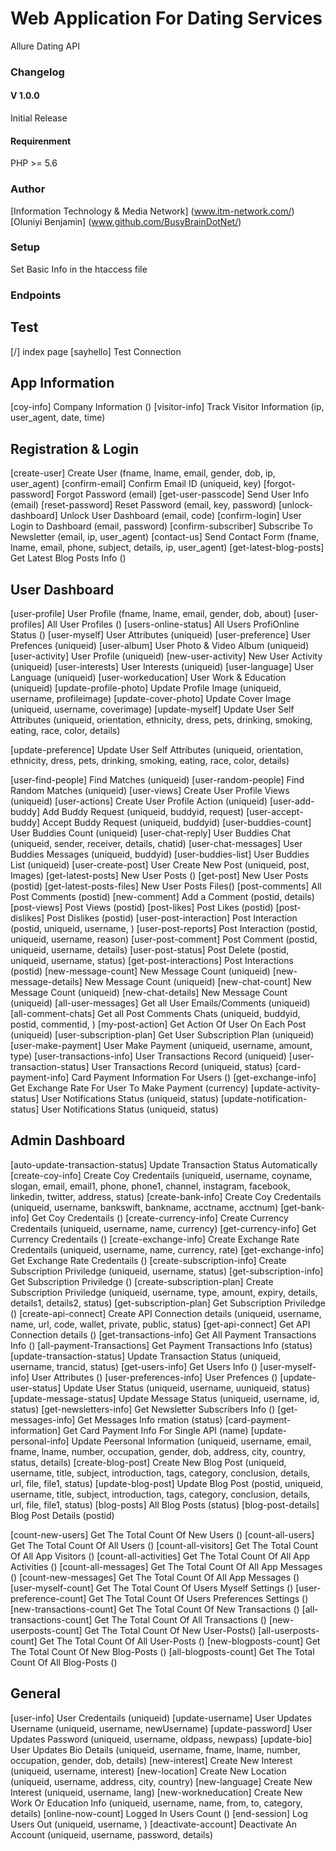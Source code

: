 # Web Application For Dating Services
  Allure Dating API

### Changelog

#### V 1.0.0
Initial Release

#### Requirenment 
PHP >= 5.6

### Author
[Information Technology & Media Network] (www.itm-network.com/)
[Oluniyi Benjamin] (www.github.com/BusyBrainDotNet/)

### Setup
Set Basic Info in the htaccess file

### Endpoints

## Test
[/] index page
[sayhello] Test Connection

## App Information
[coy-info] Company Information ()
[visitor-info] Track Visitor Information (ip, user_agent, date, time)


## Registration & Login
[create-user] Create User (fname, lname, email, gender, dob, ip, user_agent)
[confirm-email] Confirm Email ID (uniqueid, key)
[forgot-password] Forgot Password (email)
[get-user-passcode] Send User Info (email)
[reset-password] Reset Password (email, key, password)
[unlock-dashboard] Unlock User Dashboard (email, code)
[confirm-login] User Login to Dashboard (email, password)
[confirm-subscriber] Subscribe To Newsletter (email, ip, user_agent)
[contact-us] Send Contact Form (fname, lname, email, phone, subject, details, ip, user_agent)
[get-latest-blog-posts] Get Latest Blog Posts Info ()

## User Dashboard
[user-profile] User Profile (fname, lname, email, gender, dob, about)
[user-profiles] All User Profiles ()
[users-online-status] All Users ProfiOnline Status ()
[user-myself] User Attributes (uniqueid)
[user-preference] User Prefences (uniqueid)
[user-album] User Photo & Video Album (uniqueid)
[user-activity] User Profile (uniqueid)
[new-user-activity] New User Activity (uniqueid)
[user-interests] User Interests (uniqueid)
[user-language] User Language (uniqueid)
[user-workeducation] User Work & Education (uniqueid)
[update-profile-photo] Update Profile Image (uniqueid, username, profileimage)
[update-cover-photo] Update Cover Image (uniqueid, username, coverimage)
[update-myself] Update User Self Attributes (uniqueid, orientation, ethnicity, dress, pets, drinking, smoking, eating, race, color, details)

[update-preference] Update User Self Attributes (uniqueid, orientation, ethnicity, dress, pets, drinking, smoking, eating, race, color, details)

[user-find-people] Find Matches (uniqueid)
[user-random-people] Find Random Matches (uniqueid)
[user-views] Create User Profile Views (uniqueid)
[user-actions] Create User Profile Action (uniqueid)
[user-add-buddy] Add Buddy Request (uniqueid, buddyid, request)
[user-accept-buddy] Accept Buddy Request (uniqueid, buddyid)
[user-buddies-count] User Buddies Count (uniqueid)
[user-chat-reply] User Buddies Chat (uniqueid, sender, receiver, details, chatid)
[user-chat-messages] User Buddies Messages (uniqueid, buddyid)
[user-buddies-list] User Buddies List (uniqueid)
[user-create-post] User Create New Post (uniqueid, post, Images)
[get-latest-posts] New User Posts ()
[get-post] New User Posts (postid)
[get-latest-posts-files] New User Posts Files()
[post-comments] All Post Comments (postid)
[new-comment] Add a Comment (postid, details)
[post-views] Post Views (postid)
[post-likes] Post Likes (postid)
[post-dislikes] Post Dislikes (postid)
[user-post-interaction] Post Interaction (postid, uniqueid, username, )
[user-post-reports] Post Interaction (postid, uniqueid, username, reason)
[user-post-comment] Post Comment (postid, uniqueid, username, details)
[user-post-status] Post Delete (postid, uniqueid, username, status)
[get-post-interactions] Post Interactions (postid)
[new-message-count] New Message Count (uniqueid)
[new-message-details] New Message Count (uniqueid)
[new-chat-count] New Message Count (uniqueid)
[new-chat-details] New Message Count (uniqueid)
[all-user-messages] Get all User Emails/Comments (uniqueid)
[all-comment-chats] Get all Post Comments Chats (uniqueid, buddyid, postid, commentid, )
[my-post-action] Get Action Of User On Each Post (uniqueid)
[user-subscription-plan] Get User Subscription Plan (uniqueid)
[user-make-payment] User Make Payment (uniqueid, username, amount, type)
[user-transactions-info] User Transactions Record (uniqueid)
[user-transaction-status] User Transactions Record (uniqueid, status)
[card-payment-info] Card Payment Information For Users    ()
[get-exchange-info] Get Exchange Rate For User To Make Payment   (currency)
[update-activity-status] User Notifications Status (uniqueid, status)
[update-notification-status] User Notifications Status (uniqueid, status)




## Admin Dashboard
[auto-update-transaction-status] Update Transaction Status Automatically
[create-coy-info] Create Coy Credentails (uniqueid, username, coyname, slogan, email, email1, phone, phone1, channel, instagram, facebook, linkedin, twitter, address, status)
[create-bank-info] Create Coy Credentails (uniqueid, username, bankswift, bankname, acctname, acctnum)
[get-bank-info] Get Coy Credentails ()
[create-currency-info] Create Currency Credentails (uniqueid, username, name, currency)
[get-currency-info] Get Currency Credentails ()
[create-exchange-info] Create Exchange Rate Credentails (uniqueid, username, name, currency, rate)
[get-exchange-info] Get Exchange Rate Credentails ()
[create-subscription-info] Create Subscription Priviledge  (uniqueid, username, status)
[get-subscription-info] Get Subscription Priviledge  ()
[create-subscription-plan] Create Subscription Priviledge  (uniqueid, username, type, amount, expiry, details, details1, details2, status)
[get-subscription-plan] Get Subscription Priviledge  ()
[create-api-connect] Create API Connection details    (uniqueid, username, name, url, code, wallet, private, public, status)
[get-api-connect] Get API Connection details    ()
[get-transactions-info] Get All Payment Transactions Info   () 
[all-payment-Transactions] Get Payment Transactions Info   (status) 
[update-transaction-status] Update Transaction Status (uniqueid, username, trancid, status)
[get-users-info] Get Users Info ()
[user-myself-info] User Attributes ()
[user-preferences-info] User Prefences ()
[update-user-status] Update User Status (uniqueid, username, uuniqueid, status)
[update-message-status] Update Message Status (uniqueid, username, id, status)
[get-newsletters-info] Get Newsletter Subscribers Info    ()
[get-messages-info]   Get Messages Info rmation   (status)
[card-payment-information] Get Card Payment Info For Single API (name)
[update-personal-info] Update Peersonal Information (uniqueid, username, email, fname, lname, number, occupation, gender, dob, address, city, country, status, details)
[create-blog-post] Create New Blog Post  (uniqueid, username, title, subject, introduction, tags, category, conclusion, details, url, file, file1, status)
[update-blog-post] Update Blog Post  (postid, uniqueid, username, title, subject, introduction, tags, category, conclusion, details, url, file, file1, status)
[blog-posts] All  Blog Posts  (status)
[blog-post-details]  Blog Post Details  (postid)


[count-new-users] Get The Total Count Of New Users    ()
[count-all-users] Get The Total Count Of All Users    ()
[count-all-visitors] Get The Total Count Of All App Visitors ()
[count-all-activities] Get The Total Count Of All App Activities ()
[count-all-messages] Get The Total Count Of All App Messages ()
[count-new-messages] Get The Total Count Of All App Messages ()
[user-myself-count] Get The Total Count Of Users Myself Settings ()
[user-preference-count] Get The Total Count Of Users Preferences Settings ()
[new-transactions-count] Get The Total Count Of New Transactions ()
[all-transactions-count] Get The Total Count Of All Transactions ()
[new-userposts-count] Get The Total Count Of New User-Posts()
[all-userposts-count] Get The Total Count Of All User-Posts ()
[new-blogposts-count] Get The Total Count Of New Blog-Posts ()
[all-blogposts-count] Get The Total Count Of All Blog-Posts ()




## General
[user-info] User Credentails (uniqueid)
[update-username] User Updates Username (uniqueid, username, newUsername)
[update-password] User Updates Password (uniqueid, username, oldpass, newpass)
[update-bio] User Updates Bio Details (uniqueid, username, fname, lname, number, occupation, gender, dob, details)
[new-interest] Create New Interest (uniqueid, username, interest)
[new-location] Create New Location (uniqueid, username, address, city, country)
[new-language] Create New Interest (uniqueid, username, lang)
[new-workneducation] Create New Work Or Education Info (uniqueid, username, name, from, to, category, details)
[online-now-count] Logged In Users Count ()
[end-session] Log Users Out (uniqueid, username, )
[deactivate-account] Deactivate An Account (uniqueid, username, password, details)